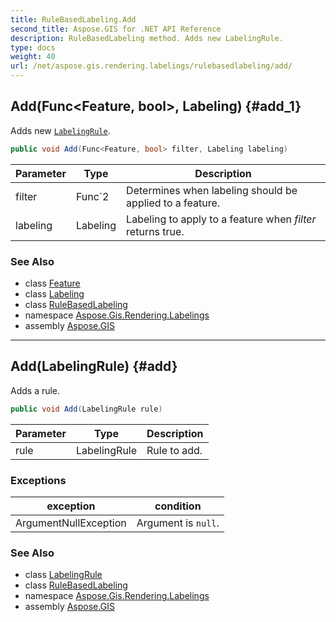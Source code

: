 ```yaml
---
title: RuleBasedLabeling.Add
second_title: Aspose.GIS for .NET API Reference
description: RuleBasedLabeling method. Adds new LabelingRule.
type: docs
weight: 40
url: /net/aspose.gis.rendering.labelings/rulebasedlabeling/add/
---
```

## Add(Func&lt;Feature, bool&gt;, Labeling) {#add_1}

Adds new [`LabelingRule`](../../labelingrule/).

```csharp
public void Add(Func<Feature, bool> filter, Labeling labeling)
```

| Parameter | Type | Description |
| --- | --- | --- |
| filter | Func`2 | Determines when labeling should be applied to a feature. |
| labeling | Labeling | Labeling to apply to a feature when *filter* returns true. |

### See Also

* class [Feature](../../../aspose.gis/feature/)
* class [Labeling](../../labeling/)
* class [RuleBasedLabeling](../)
* namespace [Aspose.Gis.Rendering.Labelings](../../rulebasedlabeling/)
* assembly [Aspose.GIS](../../../)

---

## Add(LabelingRule) {#add}

Adds a rule.

```csharp
public void Add(LabelingRule rule)
```

| Parameter | Type | Description |
| --- | --- | --- |
| rule | LabelingRule | Rule to add. |

### Exceptions

| exception | condition |
| --- | --- |
| ArgumentNullException | Argument is `null`. |

### See Also

* class [LabelingRule](../../labelingrule/)
* class [RuleBasedLabeling](../)
* namespace [Aspose.Gis.Rendering.Labelings](../../rulebasedlabeling/)
* assembly [Aspose.GIS](../../../)


